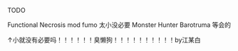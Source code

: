 TODO 

Functional Necrosis mod
fumo 太小没必要
Monster Hunter Barotruma 等会的

↑小就没有必要吗！！！！！！臭懒狗！！！！！！！！！！by江某白